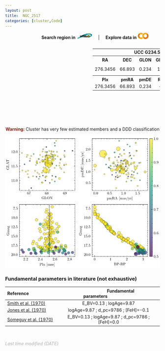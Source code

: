 ```yaml
---
layout: post
title:  NGC_2517
categories: [cluster,Code]
---
```


<!-- include Aladin Lite CSS file in the head section of your page -->
<link rel="stylesheet" href="https://aladin.u-strasbg.fr/AladinLite/api/v2/latest/aladin.min.css" />
 <!-- you can skip the following line if your page already integrates the jQuery library -->
<script type="text/javascript" src="https://code.jquery.com/jquery-1.12.1.min.js" charset="utf-8"></script>
 

&nbsp;&nbsp;&nbsp;&nbsp;&nbsp;&nbsp;&nbsp;&nbsp;&nbsp;&nbsp;&nbsp;&nbsp;&nbsp;&nbsp;&nbsp;&nbsp;&nbsp;&nbsp;&nbsp;&nbsp;&nbsp;&nbsp;&nbsp;&nbsp;&nbsp;&nbsp;&nbsp;&nbsp;&nbsp;&nbsp;<b>Search region in</b>  <a href="http://ads.etc"><img src="https://raw.githubusercontent.com/ucc23/ucc/main/images/simbad_logo.png"
alt="Simbad" width="10%" height="10%"></a> &nbsp;&nbsp;&nbsp;&nbsp;|&nbsp;&nbsp;&nbsp;&nbsp; <b>Explore data in</b> <a href="http://ads.etc"><img src="https://raw.githubusercontent.com/ucc23/ucc/main/images/colab_logo.png"
alt="Google Colab" width="7%" height="7%"></a>


<div style="display: flex; justify-content: space-between;">
  <div style="text-align: center;">
<!-- Left block -->
<!-- Aladin Lite viewer -->
<div id="aladin-lite-div" align="left" style="width:285px;height:250px;"></div>
<script type="text/javascript" src="https://aladin.u-strasbg.fr/AladinLite/api/v2/latest/aladin.min.js" charset="utf-8"></script>
<script type="text/javascript">var aladin = A.aladin('#aladin-lite-div', {survey: "P/DSS2/color", fov:0.5, target: "ngc 2516"});</script>
</div>
<!-- Aladin Lite viewer -->
<!-- Left block -->

<!-- Right block -->
  <table style="text-align: center;">
  <!-- Row 0 (title) -->
  <tr>
    <td align="center" colspan="5"><b>&nbsp;&nbsp;&nbsp;&nbsp;&nbsp;&nbsp;&nbsp;&nbsp;&nbsp;&nbsp;&nbsp;&nbsp;&nbsp;&nbsp;&nbsp;&nbsp;&nbsp;&nbsp;&nbsp;&nbsp;&nbsp;&nbsp;&nbsp;&nbsp;&nbsp;UCC G234.5-17.3</b></td>
  </tr>
  <!-- Row 1 -->
  <tr>
    <th>RA</th>
    <th>DEC</th>
    <th>GLON</th>
    <th>GLAT</th>
    <th>Class</th>
  </tr>
  <!-- Row 2 -->
  <tr>
    <td>276.3456</td>
    <td>66.893</td>
    <td>0.234</td>
    <td>100</td>
    <td>
      <span style="color: green; font-weight: bold;">A</span>
      <span style="color: #FFC300; font-weight: bold;">B</span>
      <span style="color: red; font-weight: bold;">C</span>
      <span style="color: purple; font-weight: bold;">D</span>
    </td>
  </tr>
  <!-- Row 3 -->
  <tr>
    <th>Plx</th>
    <th>pmRA</th>
    <th>pmDE</th>
    <th>R_v</th>
    <th>N_20</th>
  </tr>
  <!-- Row 4 -->
  <tr>
    <td>276.3456</td>
    <td>66.893</td>
    <td>0.234</td>
    <td>--</td>
    <td>100</td>
  </tr>
  </table>
<!-- Right block -->
</div>

<br>

<div style="text-align: center;">
<span style="color: #99180f; font-weight: bold;">Warning: </span><span>Cluster has very few estimated members and a DDD classification</span>
</div>

![CLUSTER](../plots/cluster.png)


### Fundamental parameters in literature (not exhaustive)

| Reference<code>&nbsp;&nbsp;&nbsp;&nbsp;&nbsp;&nbsp;&nbsp;&nbsp;&nbsp;&nbsp;&nbsp;&nbsp;</code> | <code>&nbsp;&nbsp;&nbsp;&nbsp;&nbsp;&nbsp;&nbsp;&nbsp;&nbsp;&nbsp;&nbsp;</code>Fundamental parameters<code>&nbsp;&nbsp;&nbsp;&nbsp;&nbsp;&nbsp;&nbsp;&nbsp;&nbsp;&nbsp;&nbsp;&nbsp;</code>|
| :---         |     :---:      |
| [Smith et al. (1970)](http://ads.etc)   | E_BV=0.13 ; logAge=9.87    |
| [Jones et al. (1970)](http://ads.etc)   | logAge=9.87 ; d_pc=9786 ; [FeH]=-0.1  |
| [Someguy et al. (1970)](http://ads.etc)   | E_BV=0.13 ; logAge=9.87 ; d_pc=9786 ; [FeH]=0.0 |


<br><br>
<font color="b3b1b1"><i>Last time modified {DATE}</i></font>
